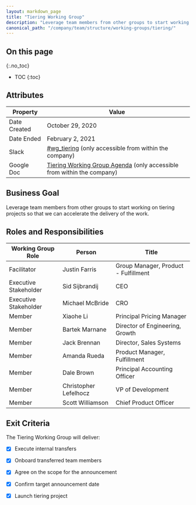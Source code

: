 ```yaml
---
layout: markdown_page
title: "Tiering Working Group"
description: "Leverage team members from other groups to start working on tiering projects so that we can accelerate the delivery of the work."
canonical_path: "/company/team/structure/working-groups/tiering/"
---
```


## On this page
{:.no_toc}

- TOC
{:toc}

## Attributes
 
| Property        | Value           |
|-----------------|-----------------|
| Date Created    | October 29, 2020   |
| Date Ended      | February 2, 2021   |
| Slack           | [#wg_tiering]() (only accessible from within the company) |
| Google Doc      | [Tiering Working Group Agenda](https://docs.google.com/document/d/1fYIvcYpAkcreWZOfz01Wxp5QkD_NG8P1NOlQpq2TXxc/edit#heading=h.qtqrv8ra975g) (only accessible from within the company) |


## Business Goal

Leverage team members from other groups to start working on tiering projects so that we can accelerate the delivery of the work. 

## Roles and Responsibilities

| Working Group Role              | Person                | Title                                                        |
|---------------------------------|-----------------------|--------------------------------------------------------------|
| Facilitator                     | Justin Farris        |  Group Manager, Product - Fulfillment |
| Executive Stakeholder | Sid Sijbrandij          | CEO                          |
| Executive Stakeholder | Michael McBride           | CRO    |
| Member         | Xiaohe Li   | Principal Pricing Manager            |
| Member         | Bartek Marnane   | Director of Engineering, Growth            |
| Member         | Jack Brennan   | Director, Sales Systems            |
| Member         | Amanda Rueda   | Product Manager, Fulfillment          |
| Member         | Dale Brown   | Principal Accounting Officer            |
| Member         | Christopher Lefelhocz   | VP of Development          |
| Member         | Scott Williamson  | Chief Product Officer        |


                                         

## Exit Criteria

The Tiering Working Group will deliver:
* [x] Execute internal transfers
* [x] Onboard transferred team members
* [x] Agree on the scope for the announcement
* [x] Confirm target announcement date
* [x] Launch tiering project



